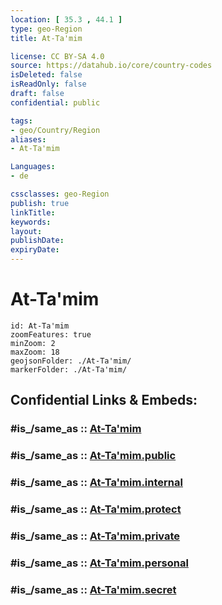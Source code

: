 ```yaml
---
location: [ 35.3 , 44.1 ] 
type: geo-Region
title: At-Ta'mim

license: CC BY-SA 4.0
source: https://datahub.io/core/country-codes
isDeleted: false
isReadOnly: false
draft: false
confidential: public

tags:
- geo/Country/Region
aliases:
- At-Ta'mim

Languages:
- de

cssclasses: geo-Region
publish: true
linkTitle: 
keywords: 
layout: 
publishDate: 
expiryDate: 
---
```


# At-Ta'mim

```leaflet
id: At-Ta'mim
zoomFeatures: true 
minZoom: 2 
maxZoom: 18
geojsonFolder: ./At-Ta'mim/
markerFolder: ./At-Ta'mim/
```


## Confidential Links & Embeds: 

### #is_/same_as :: [At-Ta'mim](/_Standards/Earth/Continent/Asia/Asia~West/Iraq/Provinces~Iraq/At-Ta'mim.md) 

### #is_/same_as :: [At-Ta'mim.public](/_public/Earth/Continent/Asia/Asia~West/Iraq/Provinces~Iraq/At-Ta'mim.public.md) 

### #is_/same_as :: [At-Ta'mim.internal](/_internal/Earth/Continent/Asia/Asia~West/Iraq/Provinces~Iraq/At-Ta'mim.internal.md) 

### #is_/same_as :: [At-Ta'mim.protect](/_protect/Earth/Continent/Asia/Asia~West/Iraq/Provinces~Iraq/At-Ta'mim.protect.md) 

### #is_/same_as :: [At-Ta'mim.private](/_private/Earth/Continent/Asia/Asia~West/Iraq/Provinces~Iraq/At-Ta'mim.private.md) 

### #is_/same_as :: [At-Ta'mim.personal](/_personal/Earth/Continent/Asia/Asia~West/Iraq/Provinces~Iraq/At-Ta'mim.personal.md) 

### #is_/same_as :: [At-Ta'mim.secret](/_secret/Earth/Continent/Asia/Asia~West/Iraq/Provinces~Iraq/At-Ta'mim.secret.md)

